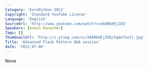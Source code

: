```yaml
---
Category: 'EuroPython 2012'
Copyright: 'Standard YouTube License'
Language: 'English'
SourceUrl: 'http://www.youtube.com/watch?v=XAARbHEjZUQ'
Speakers: [Armin Ronacher]
Tags: []
ThumbnailUrl: 'http://i.ytimg.com/vi/XAARbHEjZUQ/hqdefault.jpg'
Title: 'Advanced Flask Pattern Q&A session'
date: '2012-07-06'
---
```

None
